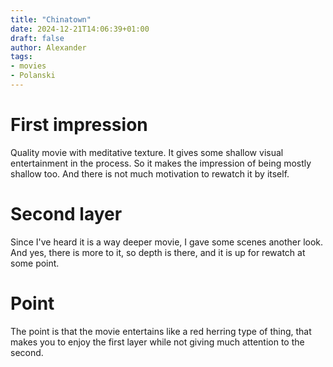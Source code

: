 ```yaml
---
title: "Chinatown"
date: 2024-12-21T14:06:39+01:00
draft: false
author: Alexander
tags:
- movies
- Polanski
---
```


# First impression

Quality movie with meditative texture.
It gives some shallow visual entertainment in the process.
So it makes the impression of being mostly shallow too.
And there is not much motivation to rewatch it by itself.

# Second layer

Since I've heard it is a way deeper movie, I gave some scenes another look.
And yes, there is more to it, so depth is there, and it is up for rewatch at some point.

# Point

The point is that the movie entertains like a red herring type of thing, that makes you to enjoy the first layer while not giving much attention to the second.
